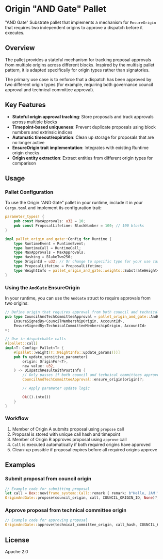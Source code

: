 # Origin "AND Gate" Pallet

"AND Gate" Substrate pallet that implements a mechanism for `EnsureOrigin` that requires two independent origins to approve a dispatch before it executes.

## Overview

The pallet provides a stateful mechanism for tracking proposal approvals from multiple origins across different blocks. Inspired by the multisig pallet pattern, it is adapted specifically for origin types rather than signatories.

The primary use case is to enforce that a dispatch has been approved by two different origin types (for example, requiring both governance council approval and technical committee approval).

## Key Features

- **Stateful origin approval tracking**: Store proposals and track approvals across multiple blocks
- **Timepoint-based uniqueness**: Prevent duplicate proposals using block numbers and extrinsic indices
- **Automatic timeout/expiration**: Clean up storage for proposals that are no longer active
- **EnsureOrigin trait implementation**: Integrates with existing Runtime origin checks
- **Origin entity extraction**: Extract entities from different origin types for comparison

## Usage

### Pallet Configuration

To use the Origin "AND Gate" pallet in your runtime, include it in your `Cargo.toml` and implement its configuration trait:

```rust
parameter_types! {
    pub const MaxApprovals: u32 = 10;
    pub const ProposalLifetime: BlockNumber = 100; // 100 blocks
}

impl pallet_origin_and_gate::Config for Runtime {
    type RuntimeEvent = RuntimeEvent;
    type RuntimeCall = RuntimeCall;
    type MaxApprovals = MaxApprovals;
    type Hashing = BlakeTwo256;
    type OriginId = u32; // Or change to specific type for your use case
    type ProposalLifetime = ProposalLifetime;
    type WeightInfo = pallet_origin_and_gate::weights::SubstrateWeight<Runtime>;
}
```

### Using the `AndGate` EnsureOrigin

In your runtime, you can use the `AndGate` struct to require approvals from two origins:

```rust
// Define origin that requires approval from both council and technical committees
pub type CouncilAndTechCommitteeApproval = pallet_origin_and_gate::AndGate<
    EnsureSignedBy<CouncilMembershipOrigin, AccountId>,
    EnsureSignedBy<TechnicalCommitteeMembershipOrigin, AccountId>
>;

// Use in dispatchable calls
#[pallet::call]
impl<T: Config> Pallet<T> {
    #[pallet::weight(T::WeightInfo::update_params())]
    pub fn update_sensitive_parameter(
        origin: OriginFor<T>,
        new_value: u32,
    ) -> DispatchResultWithPostInfo {
        // Only passes if both council and technical committees approved
        CouncilAndTechCommitteeApproval::ensure_origin(origin)?;

        // Apply parameter update logic

        Ok(().into())
    }
}
```

### Workflow

1. Member of Origin A submits proposal using `propose` call
2. Proposal is stored with unique call hash and timepoint
3. Member of Origin B approves proposal using `approve` call
4. `Call` is executed automatically if both required origins have approved
5. Clean-up possible if proposal expires before all required origins approve

## Examples

### Submit proposal from council origin

```rust
// Example code for submitting proposal
let call = Box::new(frame_system::Call::remark { remark: b"Hello, JAM!".to_vec() });
OriginAndGate::propose(council_origin, call, COUNCIL_ORIGIN_ID, None)?;
```

### Approve proposal from technical committee origin

```rust
// Example code for approving proposal
OriginAndGate::approve(technical_committee_origin, call_hash, COUNCIL_ORIGIN_ID, TECH_COMMITTEE_ORIGIN_ID)?;
```

## License

Apache 2.0
